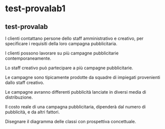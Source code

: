 # test-provalab1

## test-provalab

I clienti contattano persone dello staff amministrativo e creativo, per specificare i requisiti della loro campagna pubblicitaria.

I clienti possono lavorare su più campagne pubblicitarie contemporaneamente.

Lo staff creativo può partecipare a più campagne pubblicitarie.

Le campagne sono tipicamente prodotte da squadre di impiegati provenienti dallo staff creativo.

Le campagne avranno differenti pubblicità lanciate in diversi media di distribuzione.

Il costo reale di una campagna pubblicitaria, dipenderà dal numero di pubblicità, e da altri fattori.

Disegnare il diagramma delle classi con prospettiva concettuale.

